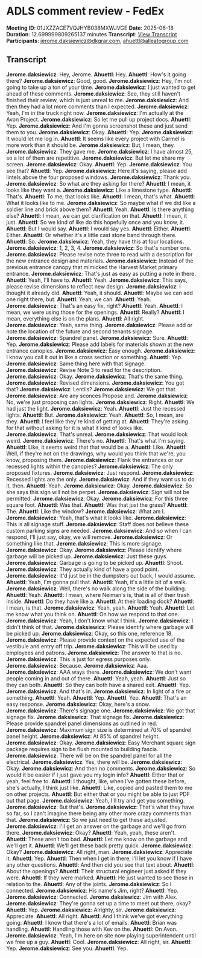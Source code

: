 # ADLS comment review - FedEx
**Meeting ID**: 01JXZZACE7VQJHYB038MXWJVGE
**Date**: 2025-06-18
**Duration**: 12.699999809265137 minutes
**Transcript**: [View Transcript](https://app.fireflies.ai/view/01JXZZACE7VQJHYB038MXWJVGE)
**Participants**: jerome.daksiewicz@dkgrar.com, ahuettl@alleatogroup.com

## Transcript
**Jerome.daksiewicz**: Hey, Jerome.
**Ahuettl**: Hey.
**Ahuettl**: How's it going there?
**Jerome.daksiewicz**: Good, good.
**Jerome.daksiewicz**: Hey, I'm not going to take up a ton of your time.
**Jerome.daksiewicz**: I just wanted to get ahead of these comments.
**Jerome.daksiewicz**: See, they still haven't finished their review, which is just unreal to me.
**Jerome.daksiewicz**: And then they had a lot more comments than I expected.
**Jerome.daksiewicz**: Yeah, I'm in the truck right now.
**Jerome.daksiewicz**: I'm actually at the Avon Project.
**Jerome.daksiewicz**: So let me pull up project docs.
**Ahuettl**: Yep.
**Jerome.daksiewicz**: And I'm gonna screenshot these and just send them to you.
**Jerome.daksiewicz**: Okay.
**Ahuettl**: Yep.
**Jerome.daksiewicz**: It would let me log in.
**Ahuettl**: It seems like every project with Carmel is more work than it should be.
**Jerome.daksiewicz**: But, I mean, they.
**Jerome.daksiewicz**: They gave me.
**Jerome.daksiewicz**: I have almost 25, so a lot of them are repetitive.
**Jerome.daksiewicz**: But let me share my screen.
**Jerome.daksiewicz**: Okay.
**Ahuettl**: Yep.
**Jerome.daksiewicz**: You see that?
**Ahuettl**: Yep.
**Jerome.daksiewicz**: Here it's saying, please add lintels above the four proposed windows.
**Jerome.daksiewicz**: Thank you.
**Jerome.daksiewicz**: So what are they asking for there?
**Ahuettl**: I mean, it looks like they want a.
**Jerome.daksiewicz**: Like a limestone type.
**Ahuettl**: That's.
**Ahuettl**: To me, that looks like.
**Ahuettl**: I mean, that's what.
**Ahuettl**: What it looks like to me.
**Jerome.daksiewicz**: So maybe what if we did like a soldier line and brick above them?
**Ahuettl**: Yeah.
**Ahuettl**: Is there anything else?
**Ahuettl**: I mean, we can get clarification on that.
**Ahuettl**: I mean, it just.
**Ahuettl**: So we kind of like do this hopefully once and you know, it.
**Ahuettl**: But I would say.
**Ahuettl**: I would say yes.
**Ahuettl**: Either.
**Ahuettl**: Either.
**Ahuettl**: Or whether it's a little cast stone band through there.
**Ahuettl**: So.
**Jerome.daksiewicz**: Yeah, they have this at four locations.
**Jerome.daksiewicz**: 1, 2, 3, 4.
**Jerome.daksiewicz**: So that's number one.
**Jerome.daksiewicz**: Please revise note three to read with a description for the new entrance design and materials.
**Jerome.daksiewicz**: Instead of the previous entrance canopy that mimicked the Harvest Market primary entrance.
**Jerome.daksiewicz**: That's just as easy as putting a note in there.
**Ahuettl**: Yeah, I'll have to.
**Ahuettl**: Yeah.
**Jerome.daksiewicz**: This says, please revise dimensions to reflect new design.
**Jerome.daksiewicz**: I thought it already did.
**Ahuettl**: Yeah, it should.
**Ahuettl**: Maybe we can add one right there, but.
**Ahuettl**: Yeah, we can.
**Ahuettl**: Yeah.
**Jerome.daksiewicz**: That's an easy fix, right?
**Ahuettl**: Yeah.
**Ahuettl**: I mean, we were using those for the openings.
**Ahuettl**: Really?
**Ahuettl**: I mean, everything else is on the plans.
**Ahuettl**: All right.
**Jerome.daksiewicz**: Yeah, same thing.
**Jerome.daksiewicz**: Please add or note the location of the future and second tenants signage.
**Jerome.daksiewicz**: Spandrel panel.
**Jerome.daksiewicz**: Sure.
**Ahuettl**: Yep.
**Jerome.daksiewicz**: Please add labels for materials shown at the new entrance canopies.
**Jerome.daksiewicz**: Easy enough.
**Jerome.daksiewicz**: I know you call it out in like a cross section or something.
**Ahuettl**: Yep.
**Jerome.daksiewicz**: Same thing here with that signage.
**Jerome.daksiewicz**: Revise Note 3 to read for the description.
**Jerome.daksiewicz**: Okay.
**Jerome.daksiewicz**: That's the same thing.
**Jerome.daksiewicz**: Revised dimensions.
**Jerome.daksiewicz**: You got that?
**Jerome.daksiewicz**: Lentils?
**Jerome.daksiewicz**: We got that.
**Jerome.daksiewicz**: Are any sconces Propose and.
**Jerome.daksiewicz**: No, we're just proposing can lights.
**Jerome.daksiewicz**: Right.
**Ahuettl**: We had just the light.
**Jerome.daksiewicz**: Yeah.
**Ahuettl**: Just the recessed lights.
**Ahuettl**: But.
**Jerome.daksiewicz**: Yeah.
**Ahuettl**: So, I mean, are they.
**Ahuettl**: I feel like they're kind of getting at.
**Ahuettl**: They're asking for that without asking for it is what it kind of looks like.
**Jerome.daksiewicz**: That's unreal.
**Jerome.daksiewicz**: That would look weird.
**Jerome.daksiewicz**: There's no.
**Ahuettl**: That's what I'm saying.
**Ahuettl**: Like, it seems weird that that would be a.
**Ahuettl**: Like.
**Ahuettl**: Well, if they're not on the drawings, why would you think that we're, you know, proposing them.
**Jerome.daksiewicz**: Flank the entrances or our recessed lights within the canopies?
**Jerome.daksiewicz**: The only proposed fixtures.
**Jerome.daksiewicz**: Just respond.
**Jerome.daksiewicz**: Recessed lights are the only.
**Jerome.daksiewicz**: And if they want us to do it, then.
**Ahuettl**: Yeah.
**Jerome.daksiewicz**: Okay.
**Jerome.daksiewicz**: So she says this sign will not be perpet.
**Jerome.daksiewicz**: Sign will not be permitted.
**Jerome.daksiewicz**: Okay.
**Jerome.daksiewicz**: For this three square foot.
**Ahuettl**: Was that.
**Ahuettl**: Was that just the grass?
**Ahuettl**: The.
**Ahuettl**: Like the window?
**Jerome.daksiewicz**: What am I.
**Jerome.daksiewicz**: Yeah, that's what it looks like.
**Jerome.daksiewicz**: This is all signage stuff.
**Jerome.daksiewicz**: Staff does not believe these custom parking signs are needed.
**Jerome.daksiewicz**: And so when I can respond, I'll just say, okay, we will remove.
**Jerome.daksiewicz**: Or something like that.
**Jerome.daksiewicz**: This is more signage.
**Jerome.daksiewicz**: Okay.
**Jerome.daksiewicz**: Please identify where garbage will be picked up.
**Jerome.daksiewicz**: Just these guys.
**Jerome.daksiewicz**: Garbage is going to be picked up.
**Ahuettl**: Shoot.
**Jerome.daksiewicz**: They actually kind of have a good point.
**Jerome.daksiewicz**: It'd just be in the dumpsters out back, I would assume.
**Ahuettl**: Yeah, I'm gonna pull that.
**Ahuettl**: Yeah, it's a little bit of a walk.
**Jerome.daksiewicz**: Well, there's no walk along the side of the building.
**Ahuettl**: Yeah.
**Ahuettl**: I mean, where Neiman's is, that is all of their trash inside.
**Ahuettl**: Do they have like a.
**Ahuettl**: At their loading dock?
**Ahuettl**: I mean, is that.
**Jerome.daksiewicz**: Yeah, yeah.
**Ahuettl**: Yeah.
**Ahuettl**: Let me know what you think on.
**Ahuettl**: On how we respond to that one.
**Jerome.daksiewicz**: Yeah, I don't know what I think.
**Jerome.daksiewicz**: I didn't think of that.
**Jerome.daksiewicz**: Please identify where garbage will be picked up.
**Jerome.daksiewicz**: Okay, so this one, reference 18.
**Jerome.daksiewicz**: Please provide context on the expected use of the vestibule and entry off trip.
**Jerome.daksiewicz**: This will be used by employees and patrons.
**Jerome.daksiewicz**: The answer to that is no.
**Jerome.daksiewicz**: This is just for egress purposes only.
**Jerome.daksiewicz**: Because.
**Jerome.daksiewicz**: Aaa.
**Jerome.daksiewicz**: AAA ways there.
**Jerome.daksiewicz**: We don't want people coming in and out of there.
**Ahuettl**: Yeah, yeah.
**Ahuettl**: Just so they can both.
**Ahuettl**: So they can both have a shared exit.
**Ahuettl**: Yep.
**Jerome.daksiewicz**: And that's in.
**Jerome.daksiewicz**: In light of a fire or something.
**Ahuettl**: Yeah.
**Ahuettl**: Yep.
**Ahuettl**: Yep.
**Ahuettl**: That's an easy response.
**Jerome.daksiewicz**: Okay, here's a snow.
**Jerome.daksiewicz**: There's signage one.
**Jerome.daksiewicz**: We got that signage fix.
**Jerome.daksiewicz**: That signage fix.
**Jerome.daksiewicz**: Please provide spandrel panel dimensions as outlined in red.
**Jerome.daksiewicz**: Maximum sign size is determined at 70% of spandrel panel height.
**Jerome.daksiewicz**: At 85% of spandrel height.
**Jerome.daksiewicz**: Okay.
**Jerome.daksiewicz**: Easy Merchant square sign package requires sign to be flush mounted to building fascia.
**Jerome.daksiewicz**: There will be on the spandrel panel for all the electrical.
**Jerome.daksiewicz**: Yes, there will be.
**Jerome.daksiewicz**: Okay.
**Jerome.daksiewicz**: And then no comments.
**Jerome.daksiewicz**: So would it be easier if I just gave you my login info?
**Ahuettl**: Either that or yeah, feel free to.
**Ahuettl**: I thought, like, when I've gotten these before, she's actually, I think just like.
**Ahuettl**: Like, copied and pasted them to me on other projects.
**Ahuettl**: But either that or you might be able to just PDF out that page.
**Jerome.daksiewicz**: Yeah, I'll try and get you something.
**Jerome.daksiewicz**: But that's.
**Jerome.daksiewicz**: That's what they have so far, so I can't imagine there being any other more crazy comments than that.
**Jerome.daksiewicz**: So we just need to get these adjusted.
**Jerome.daksiewicz**: I'll get an answer on the garbage and we'll go from there.
**Jerome.daksiewicz**: Okay?
**Ahuettl**: Yeah, yeah, these aren't.
**Ahuettl**: These aren't too bad.
**Ahuettl**: Let me know on the garbage and we'll get it.
**Ahuettl**: We'll get these back pretty quick.
**Jerome.daksiewicz**: Okay?
**Jerome.daksiewicz**: All right, man.
**Jerome.daksiewicz**: Appreciate it.
**Ahuettl**: Yep.
**Ahuettl**: Then when I get in there, I'll let you know if I have any other questions.
**Ahuettl**: And then did you see that text about.
**Ahuettl**: About the openings?
**Ahuettl**: Their structural engineer just asked if they were.
**Ahuettl**: If they were marked.
**Ahuettl**: He just wanted to see those in relation to the.
**Ahuettl**: Any of the joints.
**Jerome.daksiewicz**: So I connected.
**Jerome.daksiewicz**: His name's Jim, right?
**Ahuettl**: Yep.
**Jerome.daksiewicz**: Connected.
**Jerome.daksiewicz**: Jim with Alex.
**Jerome.daksiewicz**: They're gonna set up a time to meet out there, okay?
**Ahuettl**: Yep.
**Jerome.daksiewicz**: Alrighty, sir.
**Jerome.daksiewicz**: Appreciate.
**Ahuettl**: All right.
**Ahuettl**: And I think we've got everything going.
**Ahuettl**: I know that there's a lot of emails.
**Ahuettl**: Brian was handling.
**Ahuettl**: Handling those with Kev on the.
**Ahuettl**: On Avon.
**Jerome.daksiewicz**: Yeah, I'm here on site now playing superintendent until we free up a guy.
**Ahuettl**: Cool.
**Jerome.daksiewicz**: All right, sir.
**Ahuettl**: Yep.
**Jerome.daksiewicz**: See you.
**Ahuettl**: Yep.
